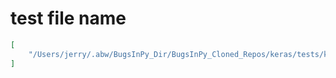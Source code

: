 # test file name

```json
[
    "/Users/jerry/.abw/BugsInPy_Dir/BugsInPy_Cloned_Repos/keras/tests/keras/metrics_test.py"
]
```
